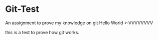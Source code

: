 # Git-Test
An assignment to prove my knowledge on git
Hello World >:VVVVVVVV

this is a test to prove how git works.


